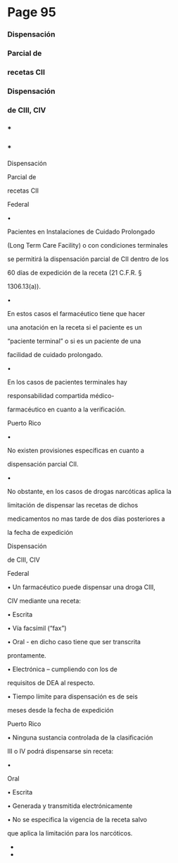 # Page 95

### Dispensación

### Parcial de

### recetas CII

### Dispensación

### de CIII, CIV

### *

### *

Dispensación

Parcial de

recetas CII

Federal

•

Pacientes en Instalaciones de Cuidado Prolongado

(Long Term Care Facility) o con condiciones terminales

se permitirá la dispensación parcial de CII dentro de los

60 días de expedición de la receta (21 C.F.R. §

1306.13(a)).

•

En estos casos el farmacéutico tiene que hacer

una anotación en la receta si el paciente es un

“paciente terminal” o si es un paciente de una

facilidad de cuidado prolongado.

•

En los casos de pacientes terminales hay

responsabilidad compartida médico-

farmacéutico en cuanto a la verificación.

Puerto Rico

•

No existen provisiones específicas en cuanto a

dispensación parcial CII.

•

No obstante, en los casos de drogas narcóticas aplica la

limitación de dispensar las recetas de dichos

medicamentos no mas tarde de dos días posteriores a

la fecha de expedición

Dispensación

de CIII, CIV

Federal

• Un farmacéutico puede dispensar una droga CIII,

CIV mediante una receta:

• Escrita

• Vía facsímil (“fax”)

• Oral - en dicho caso tiene que ser transcrita

prontamente.

• Electrónica – cumpliendo con los de

requisitos de DEA al respecto.

• Tiempo límite para dispensación es de seis

meses desde la fecha de expedición

Puerto Rico

• Ninguna sustancia controlada de la clasificación

III o IV podrá dispensarse sin receta:

•

Oral

• Escrita

• Generada y transmitida electrónicamente

• No se especifica la vigencia de la receta salvo

que aplica la limitación para los narcóticos.

*

*

